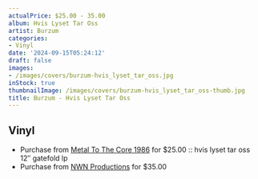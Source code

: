```yaml
---
actualPrice: $25.00 - 35.00
album: Hvis Lyset Tar Oss
artist: Burzum
categories:
- Vinyl
date: '2024-09-15T05:24:12'
draft: false
images:
- /images/covers/burzum-hvis_lyset_tar_oss.jpg
inStock: true
thumbnailImage: /images/covers/burzum-hvis_lyset_tar_oss-thumb.jpg
title: Burzum - Hvis Lyset Tar Oss
---
```


## Vinyl
* Purchase from [Metal To The Core 1986](https://metaltothecore1986.com/shop/burzum-hvis-lyset-tar-oss-12-gatefold-lp/) for $25.00 :: hvis lyset tar oss 12&#8243; gatefold lp
* Purchase from [NWN Productions](http://shop.nwnprod.com/index.php?route=product/product&path=75&product_id=55764&sort=pd.name&order=ASC) for $35.00
